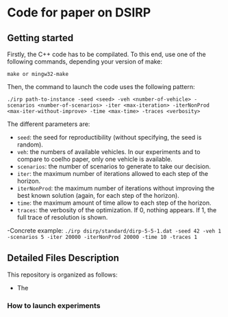 # Code for paper on DSIRP

## Getting started
Firstly, the C++ code has to be compilated. To this end, use one of the following commands, depending your version of make: 
```
make or mingw32-make
```
Then, the command to launch the code uses the following pattern:
```
./irp path-to-instance -seed <seed> -veh <number-of-vehicle> -scenarios <number-of-scenarios> -iter <max-iteration> -iterNonProd <max-iter-without-improve> -time <max-time> -traces <verbosity>
```
The different parameters are:
- `seed`: the seed for reproductibility (without specifying, the seed is random).
- `veh`: the numbers of available vehicles. In our experiments and to compare to coelho paper, only one vehicle is available.
- `scenarios`: the number of scenarios to generate to take our decision.
- `iter`: the maximum number of iterations allowed to each step of the horizon.
- `iterNonProd`: the maximum number of iterations without improving the best known solution (again, for each step of the horizon).
- `time`: the maximum amount of time allow to each step of the horizon.
- `traces`: the verbosity of the optimization. If 0, nothing appears. If 1, the full trace of resolution is shown.

-Concrete example: `./irp dsirp/standard/dirp-5-5-1.dat -seed 42 -veh 1 -scenarios 5 -iter 20000 -iterNonProd 20000 -time 10 -traces 1`

## Detailed Files Description
This repository is organized as follows:
- The 

### How to launch experiments
